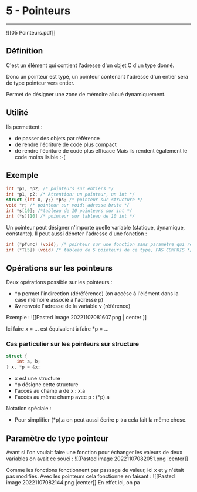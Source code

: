 # 5 - Pointeurs
---
![[05 Pointeurs.pdf]]

## Définition

C'est un élément qui contient l'adresse d'un objet C d'un type donné.

Donc un pointeur est typé, un pointeur contenant l'adresse d'un entier sera de type pointeur vers entier.

Permet de désigner une zone de mémoire alloué dynamiquement.

## Utilité

Ils permettent :
- de passer des objets par référence
- de rendre l'écriture de code plus compact
- de rendre l'écriture de code plus efficace
Mais ils rendent également le code moins lisible :-(

## Exemple
```C
int *p1, *p2; /* pointeurs sur entiers */
int *p1, p2; /* Attention: un pointeur, un int */
struct {int x, y;} *ps; /* pointeur sur structure */
void *r; /* pointeur sur void: adresse brute */
int *s[10]; /*tableau de 10 pointeurs sur int */
int (*s)[10] /* pointeur sur tableau de 10 int */
```
Un pointeur peut désigner n'importe quelle variable (statique, dynamique, constante). Il peut aussi dénoter l'adresse d'une fonction :

```C
int (*pfunc) (void); /* pointeur sur une fonction sans paramètre qui renvoie un entier */
int (*T[5]) (void) /* tableau de 5 pointeurs de ce type, PAS COMPRIS */
```

## Opérations sur les pointeurs
Deux opérations possible sur les pointeurs :
- \*p permet l'indirection (déréférence) (on accèse à l'élément dans la case mémoire associé à l'adresse p)
- &v renvoie l'adresse de la variable v (référence)

Exemple :
![[Pasted image 20221107081607.png | center ]]

Ici faire x = ... est équivalent à faire \*p = ...

### Cas particulier sur les pointeurs sur structure
```C
struct {
	int a, b;
} x, *p = &x;
```
- x est une structure
- \*p désigne cette structure
- l'accès au champ a de x : x.a
- l'accès au même champ avec p : (\*p).a

Notation spéciale :
- Pour simplifier (\*p).a on peut aussi écrire p->a cela fait la même chose.

## Paramètre de type pointeur

Avant si l'on voulait faire une fonction pour échanger les valeurs de deux variables on avait ce souci :
![[Pasted image 20221107082051.png |center]]

Comme les fonctions fonctionnent par passage de valeur, ici x et y n'était pas modifiés. Avec les pointeurs cela fonctionne en faisant :
![[Pasted image 20221107082144.png |center]]
En effet ici, on pa